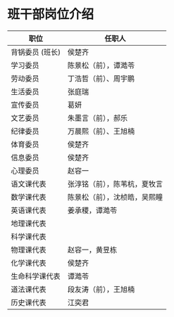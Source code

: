 # 班干部岗位介绍

| 职位           | 任职人               |
| -------------- | -------------------- |
| 背锅委员 (班长) | 侯楚齐              |
| 学习委员       | 陈景松（前），谭澔苓 |
| 劳动委员       | 丁浩哲（前）、周宇鹏 |
| 生活委员       | 张庭瑞               |
| 宣传委员       | 葛妍                 |
| 文艺委员       | 朱墨言（前），郝乐   |
| 纪律委员       | 万晨熙（前）、王旭楠 |
| 体育委员       | 侯楚齐               |
| 信息委员       | 侯楚齐               |
| 心理委员       | 赵容一               |
| 语文课代表     | 张淳铭（前），陈苇杭，夏牧言       |
| 数学课代表     | 陈景松（前），沈桢皓，吴熙瞳       |
| 英语课代表     | 姜承稷，谭澔苓       |
| 地理课代表     |                      |
| 科学课代表     |                      |
| 物理课代表     | 赵容一，黄昱栋       |
| 化学课代表     | 侯楚齐               |
| 生命科学课代表 | 谭澔苓               |
| 道法课代表     | 段友涛（前），王旭楠 |
| 历史课代表     | 江奕君               |
